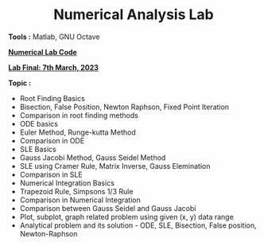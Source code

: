 <h1 align="center">Numerical Analysis Lab</h1>

**Tools :** Matlab, GNU Octave

[**Numerical Lab Code**](https://drive.google.com/drive/folders/1hR7ghMTBK52smNd29tAB405igmUOXmUO?usp=drive_link)

<b><u>Lab Final: 7th March, 2023</u></b>

**Topic :**
- Root Finding Basics
- Bisection, False Position, Newton Raphson, Fixed Point Iteration
- Comparison in root finding methods
- ODE basics
- Euler Method, Runge-kutta Method
- Comparison in ODE
- SLE Basics
- Gauss Jacobi Method, Gauss Seidel Method
- SLE using Cramer Rule, Matrix Inverse, Gauss Elemination
- Comparison in SLE
- Numerical Integration Basics
- Trapezoid Rule, Simpsons 1/3 Rule
- Comparison in Numerical Integration
- Comparison between Gauss Seidel and Gauss Jacobi
- Plot, subplot, graph related problem using given (x, y) data range
- Analytical problem and its solution - ODE, SLE, Bisection, False position, Newton-Raphson